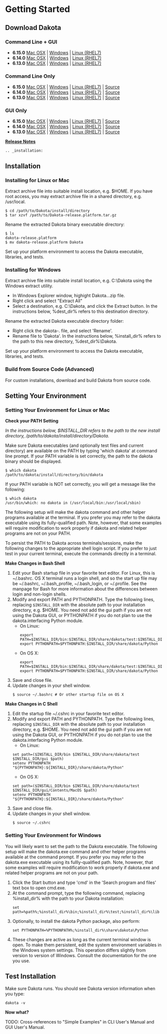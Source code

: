Getting Started
===============

## Download Dakota

### Command Line + GUI

* **6.15.0** [Mac OSX](https://dakota.sandia.gov/sites/default/files/distributions/public/dakota-6.14.0-release-public-Darwin.x86_64-gui_cli.tar.gz) | [Windows](https://dakota.sandia.gov/sites/default/files/distributions/public/dakota-6.14.0-release-public-Windows.x64-gui_cli.zip) | [Linux (RHEL7)](https://dakota.sandia.gov/sites/default/files/distributions/public/dakota-6.14.0-release-public-rhel7.x86_64-gui_cli.tar.gz)
* **6.14.0** [Mac OSX](https://dakota.sandia.gov/sites/default/files/distributions/public/dakota-6.14.0-release-public-Darwin.x86_64-cli.tar.gz) | [Windows](https://dakota.sandia.gov/sites/default/files/distributions/public/dakota-6.14.0-release-public-Windows.x64-cli.zip) | [Linux (RHEL7)](https://dakota.sandia.gov/sites/default/files/distributions/public/dakota-6.14.0-release-public-rhel7.x86_64-cli.tar.gz)
* **6.13.0** [Mac OSX](https://dakota.sandia.gov/sites/default/files/distributions/public/dakota-6.14.0-release-public-Darwin.x86_64-gui.tar.gz) | [Windows](https://dakota.sandia.gov/sites/default/files/distributions/public/dakota-6.14.0-release-public-Windows.x64-gui.zip) | [Linux (RHEL7)](https://dakota.sandia.gov/sites/default/files/distributions/public/dakota-6.14.0-release-public-linux.x86_64-gui.tar.gz)

### Command Line Only

* **6.15.0** [Mac OSX](https://dakota.sandia.gov/sites/default/files/distributions/public/dakota-6.14.0-release-public-Darwin.x86_64-gui_cli.tar.gz) | [Windows](https://dakota.sandia.gov/sites/default/files/distributions/public/dakota-6.14.0-release-public-Windows.x64-gui_cli.zip) | [Linux (RHEL7)](https://dakota.sandia.gov/sites/default/files/distributions/public/dakota-6.14.0-release-public-rhel7.x86_64-gui_cli.tar.gz) | [Source](https://dakota.sandia.gov/sites/default/files/distributions/public/dakota-6.14.0-release-public-src-cli.tar.gz)
* **6.14.0** [Mac OSX](https://dakota.sandia.gov/sites/default/files/distributions/public/dakota-6.14.0-release-public-Darwin.x86_64-cli.tar.gz) | [Windows](https://dakota.sandia.gov/sites/default/files/distributions/public/dakota-6.14.0-release-public-Windows.x64-cli.zip) | [Linux (RHEL7)](https://dakota.sandia.gov/sites/default/files/distributions/public/dakota-6.14.0-release-public-rhel7.x86_64-cli.tar.gz) | [Source](https://dakota.sandia.gov/sites/default/files/distributions/public/dakota-6.14.0-release-public-src-cli.tar.gz)
* **6.13.0** [Mac OSX](https://dakota.sandia.gov/sites/default/files/distributions/public/dakota-6.14.0-release-public-Darwin.x86_64-gui.tar.gz) | [Windows](https://dakota.sandia.gov/sites/default/files/distributions/public/dakota-6.14.0-release-public-Windows.x64-gui.zip) | [Linux (RHEL7)](https://dakota.sandia.gov/sites/default/files/distributions/public/dakota-6.14.0-release-public-linux.x86_64-gui.tar.gz) | [Source](https://dakota.sandia.gov/sites/default/files/distributions/public/dakota-6.14.0-release-public-src-cli.tar.gz)

### GUI Only

* **6.15.0** [Mac OSX](https://dakota.sandia.gov/sites/default/files/distributions/public/dakota-6.14.0-release-public-Darwin.x86_64-gui_cli.tar.gz) | [Windows](https://dakota.sandia.gov/sites/default/files/distributions/public/dakota-6.14.0-release-public-Windows.x64-gui_cli.zip) | [Linux (RHEL7)](https://dakota.sandia.gov/sites/default/files/distributions/public/dakota-6.14.0-release-public-rhel7.x86_64-gui_cli.tar.gz) | [Source](https://dakota.sandia.gov/sites/default/files/distributions/public/dakota-6.14.0-release-public-src-gui.tar.gz)
* **6.14.0** [Mac OSX](https://dakota.sandia.gov/sites/default/files/distributions/public/dakota-6.14.0-release-public-Darwin.x86_64-cli.tar.gz) | [Windows](https://dakota.sandia.gov/sites/default/files/distributions/public/dakota-6.14.0-release-public-Windows.x64-cli.zip) | [Linux (RHEL7)](https://dakota.sandia.gov/sites/default/files/distributions/public/dakota-6.14.0-release-public-rhel7.x86_64-cli.tar.gz) | [Source](https://dakota.sandia.gov/sites/default/files/distributions/public/dakota-6.14.0-release-public-src-gui.tar.gz)
* **6.13.0** [Mac OSX](https://dakota.sandia.gov/sites/default/files/distributions/public/dakota-6.14.0-release-public-Darwin.x86_64-gui.tar.gz) | [Windows](https://dakota.sandia.gov/sites/default/files/distributions/public/dakota-6.14.0-release-public-Windows.x64-gui.zip) | [Linux (RHEL7)](https://dakota.sandia.gov/sites/default/files/distributions/public/dakota-6.14.0-release-public-linux.x86_64-gui.tar.gz) | [Source](https://dakota.sandia.gov/sites/default/files/distributions/public/dakota-6.14.0-release-public-src-gui.tar.gz)

[**Release Notes**](https://google.com)

```{eval-rst}
.. _installation:
```
## Installation

### Installing for Linux or Mac

Extract archive file into suitable install location, e.g. $HOME.  If you have root access, you may extract archive file in a shared directory, e.g. /usr/local.

```
$ cd /path/to/Dakota/install/directory
$ tar xzvf /path/to/Dakota-release.platform.tar.gz
```

Rename the extracted Dakota binary executable directory:

```
$ ls
dakota-release.platform
$ mv dakota-release.platform Dakota
```

Set up your platform environment to access the Dakota executable, libraries, and tests.


### Installing for Windows

Extract archive file into suitable install location, e.g. C:\Dakota using the Windows extract utility.

* In Windows Explorer window, highight Dakota.<release>.<platform>.zip file.
* Right click and select "Extract All"
* Select a destination, e.g. C:\Dakota, and click the Extract button. In the instructions below, %dest_dir% refers to this destination directory. 

Rename the extracted Dakota executable directory folder:

* Right click the dakota-<release>.<platform> file, and select 'Rename'.
* Rename file to 'Dakota'. In the instructions below, %install_dir% refers to the path to this new directory, %dest_dir%\Dakota.

Set up your platform environment to access the Dakota executable, libraries, and tests.


### Build from Source Code (Advanced)

For custom installations, download and build Dakota from source code.

## Setting Your Environment

### Setting Your Environment for Linux or Mac

**Check your PATH Setting**

*In the instructions below, $INSTALL_DIR refers to the path to the new install directory, /path/to/dakota/install/directory/Dakota.*

Make sure Dakota executables (and optionally test files and current directory) are available on the PATH by typing 'which dakota' at command line prompt. If your PATH variable is set correctly, the path to the dakota binary should be displayed.

```
$ which dakota
/path/to/dakota/install/directory/bin/dakota
```

If your PATH variable is NOT set correctly, you will get a message like  the following:

```
$ which dakota
/usr/bin/which: no dakota in (/usr/local/bin:/usr/local/sbin)
```

The following setup will make the dakota command and other helper programs available at the terminal. If you prefer you may refer to the dakota executable using its fully-qualified path. Note, however, that some examples will require modification to work properly if dakota and related helper programs are not on your PATH.

To persist the PATH to Dakota across terminals/sessions, make the following changes to the appropriate shell login script. If you prefer to just test in your current terminal, execute the commands directly in a terminal.

**Make Changes in Bash Shell**

1. Edit your Bash startup file in your favorite text editor. For Linux, this is ~/.bashrc. OS X terminal runs a login shell, and so the start up file may be ~/.bashrc, ~/.bash_profile, ~/.bash_login, or ~/.profile. See the manpage for Bash for more information about the differences between login and non-login shells.
2. Modify and export PATH and PYTHONPATH.  Type the following lines, replacing `$INSTALL_DIR` with the absolute path to your installation directory, e.g. $HOME. You need not add the gui path if you are not using the Dakota GUI, or PYTHONPATH if you do not plan to use the dakota.interfacing Python module.
   - On Linux:
     ```
     export PATH=$INSTALL_DIR/bin:$INSTALL_DIR/share/dakota/test:$INSTALL_DIR/gui:$PATH
     export PYTHONPATH=$PYTHONPATH:$INSTALL_DIR/share/dakota/Python
     ```
   - On OS X:
     ```
     export PATH=$INSTALL_DIR/bin:$INSTALL_DIR/share/dakota/test:$INSTALL_DIR/gui/Contents/MacOS:$PATH
     export PYTHONPATH=$PYTHONPATH:$INSTALL_DIR/share/dakota/Python
	 ```
3. Save and close file.
4. Update changes in your shell window.
   ```
   $ source ~/.bashrc # Or other startup file on OS X
   ```

**Make Changes in C Shell**

1. Edit the startup file ~/.cshrc in your favorite text editor.
2. Modify and export PATH and PYTHONPATH.  Type the following lines, replacing `$INSTALL_DIR` with the absolute path to your installation directory, e.g. $HOME. You need not add the gui path if you are not using the Dakota GUI, or PYTHONPATH if you do not plan to use the dakota.interfacing Python module.
   - On Linux:
   ```
   set path=($INSTALL_DIR/bin $INSTALL_DIR/share/dakota/test $INSTALL_DIR/gui $path)
   setenv PYTHONPATH "${PYTHONPATH}:${INSTALL_DIR}/share/dakota/Python"
   ```
   - On OS X:
   ```
   set path=($INSTALL_DIR/bin $INSTALL_DIR/share/dakota/test $INSTALL_DIR/gui/Contents/MacOS $path)
   setenv PYTHONPATH "${PYTHONPATH}:${INSTALL_DIR}/share/dakota/Python"
   ```
3. Save and close file.
4. Update changes in your shell window.
   ```
   $ source ~/.cshrc
   ```

### Setting Your Environment for Windows

You will likely want to set the path to the Dakota executable. The following setup will make the dakota.exe command and other helper programs available at the command prompt. If you prefer you may refer to the dakota.exe executable using its fullly-qualified path. Note, however, that some examples will require modification to work properly if dakota.exe and related helper programs are not on your path.

1. Click the Start button and type 'cmd' in the 'Search program and files' text box to open cmd.exe.
2. At the command prompt, type the following command, replacing %install_dir% with the path to your Dakota installation:
   ```
   set path=%path%;%install_dir%\bin;%install_dir%\test;%install_dir%\lib
   ```
3. Optionally, to install the dakota Python package, also perform:
   ```
   set PYTHONPATH=%PYTHONPATH%;%install_dir%\share\dakota\Python
   ```
4. These changes are active as long as the current terminal window is open. To make them persistent, edit the system environment variables in the Windows system settings. This operation differs slightly from version to version of Windows. Consult the documentation for the one you use.


## Test Installation

Make sure Dakota runs. You should see Dakota version information when you type:

```
dakota -v
```

**Now what?**

TODO: Cross-references to "Simple Examples" in CLI User's Manual and GUI User's Manual.